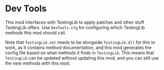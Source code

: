 # Dev Tools

This mod interfaces with TestingLib to apply patches and other stuff TestingLib offers. Use `DevTools.cfg` for configuring which TestingLib methods this mod should call.

Note that `TestingLib.xml` needs to be alongside `TestingLib.dll` for this to work, as it contains method documentation, and this mod generates the config file based on what methods it finds in `TestingLib`. This means that `TestingLib` can be updated without updating this mod, and you can still use the new methods with this mod.